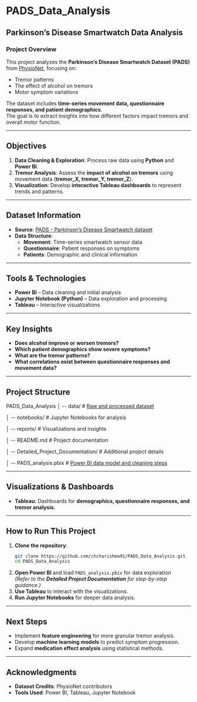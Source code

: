 # PADS_Data_Analysis  
## Parkinson’s Disease Smartwatch Data Analysis  

### **Project Overview**  
This project analyzes the **Parkinson’s Disease Smartwatch Dataset (PADS)** from [PhysioNet](https://physionet.org/content/parkinsons-disease-smartwatch/1.0.0/), focusing on:  
- Tremor patterns  
- The effect of alcohol on tremors  
- Motor symptom variations  

The dataset includes **time-series movement data, questionnaire responses, and patient demographics**.  
The goal is to extract insights into how different factors impact tremors and overall motor function.  

---

## **Objectives**  
1. **Data Cleaning & Exploration**: Process raw data using **Python** and **Power BI**.  
2. **Tremor Analysis**: Assess the **impact of alcohol on tremors** using movement data (**tremor_X, tremor_Y, tremor_Z**).  
3. **Visualization**: Develop **interactive Tableau dashboards** to represent trends and patterns.  

---

## **Dataset Information**  
- **Source**: [PADS - Parkinson’s Disease Smartwatch dataset](https://physionet.org/content/parkinsons-disease-smartwatch/1.0.0/)  
- **Data Structure**:  
  - **Movement**: Time-series smartwatch sensor data  
  - **Questionnaire**: Patient responses on symptoms  
  - **Patients**: Demographic and clinical information  

---

## **Tools & Technologies**  
- **Power BI** – Data cleaning and initial analysis  
- **Jupyter Notebook (Python)** – Data exploration and processing  
- **Tableau** – Interactive visualizations  

---

## **Key Insights**  
- **Does alcohol improve or worsen tremors?**  
- **Which patient demographics show severe symptoms?**  
- **What are the tremor patterns?**  
- **What correlations exist between questionnaire responses and movement data?**  

---

## **Project Structure**  


PADS_Data_Analysis
│ -- data/ # [Raw and processed dataset](https://www.dropbox.com/scl/fi/w5q0mantky7y3z83yx99t/pads-parkinsons-disease-smartwatch-dataset.zip?rlkey=ojegoam7d8s9rl6tnb6voytpn&st=b9cq3n8o&dl=0)

│ -- notebooks/ # Jupyter Notebooks for analysis

│ -- reports/ # Visualizations and insights

│ -- README.md # Project documentation

│ -- Detailed_Project_Documentation/ # Additional project details

│ -- PADS_analysis.pbix # [Power BI data model and cleaning steps](https://www.dropbox.com/scl/fi/3g9f7m9mlvcnlyai6wszd/PADS_Analysis.pbix?rlkey=ddzlic99p4mf8h82g38dcfd0s&st=kqpu8zxt&dl=0)


---

## **Visualizations & Dashboards**  
- **Tableau**: Dashboards for **demographics, questionnaire responses, and tremor analysis**.  

---

## **How to Run This Project**  
1. **Clone the repository**:  
   ```bash
   git clone https://github.com/chcharishma91/PADS_Data_Analysis.git  
   cd PADS_Data_Analysis  

2. **Open Power BI** and load `PADS_analysis.pbix` for data exploration  
    *(Refer to the **Detailed Project Documentation** for step-by-step guidance.)*  
3. **Use Tableau** to interact with the visualizations.  
4. **Run Jupyter Notebooks** for deeper data analysis.  

---

## **Next Steps**  
- Implement **feature engineering** for more granular tremor analysis.  
- Develop **machine learning models** to predict symptom progression.  
- Expand **medication effect analysis** using statistical methods.  

---

## **Acknowledgments**  
- **Dataset Credits**: PhysioNet contributors  
- **Tools Used**: Power BI, Tableau, Jupyter Notebook  


